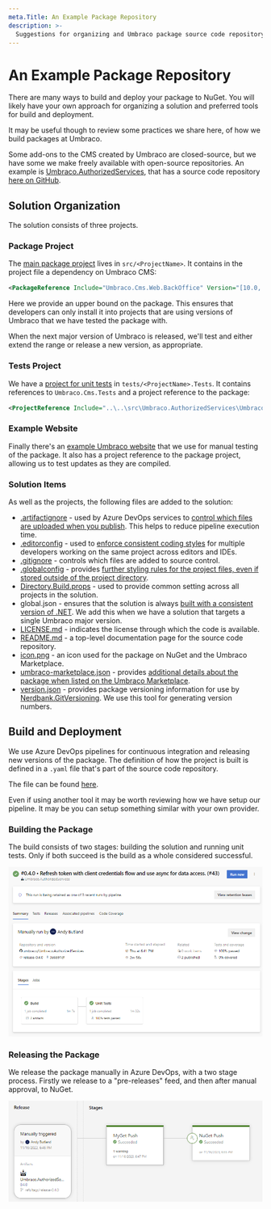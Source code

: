 ```yaml
---
meta.Title: An Example Package Repository
description: >-
  Suggestions for organizing and Umbraco package source code repository.
---
```


# An Example Package Repository

There are many ways to build and deploy your package to NuGet. You will likely have your own approach for organizing a solution and preferred tools for build and deployment.

It may be useful though to review some practices we share here, of how we build packages at Umbraco.

Some add-ons to the CMS created by Umbraco are closed-source, but we have some we make freely available with open-source repositories.  An example is [Umbraco.AuthorizedServices](../../../../marketplace-and-integrations/packages/authorized-services.md), that has a source code repository [here on GitHub](https://github.com/umbraco/Umbraco.AuthorizedServices).

## Solution Organization

The solution consists of three projects.

### Package Project

The [main package project](https://github.com/umbraco/Umbraco.AuthorizedServices/tree/main/src/Umbraco.AuthorizedServices) lives in `src/<ProjectName>`.  It contains in the project file a dependency on Umbraco CMS:

```xml
<PackageReference Include="Umbraco.Cms.Web.BackOffice" Version="[10.0, 14)" />
```

Here we provide an upper bound on the package. This ensures that developers can only install it into projects that are using versions of Umbraco that we have tested the package with.

When the next major version of Umbraco is released, we'll test and either extend the range or release a new version, as appropriate.

### Tests Project

We have a [project for unit tests](https://github.com/umbraco/Umbraco.AuthorizedServices/tree/main/tests/Umbraco.AuthorizedServices.Tests) in `tests/<ProjectName>.Tests`.  It contains references to `Umbraco.Cms.Tests` and a project reference to the package:

```xml
<ProjectReference Include="..\..\src\Umbraco.AuthorizedServices\Umbraco.AuthorizedServices.csproj" />
```

### Example Website

Finally there's an [example Umbraco website](https://github.com/umbraco/Umbraco.AuthorizedServices/tree/main/examples/Umbraco.AuthorizedServices.TestSite) that we use for manual testing of the package.  It also has a project reference to the package project, allowing us to test updates as they are compiled.

### Solution Items

As well as the projects, the following files are added to the solution:

- [.artifactignore](https://github.com/umbraco/Umbraco.AuthorizedServices/blob/main/.artifactignore) - used by Azure DevOps services to [control which files are uploaded when you publish](https://learn.microsoft.com/en-us/azure/devops/artifacts/reference/artifactignore?view=azure-devops). This helps to reduce pipeline execution time.
- [.editorconfig](https://github.com/umbraco/Umbraco.AuthorizedServices/blob/main/.editorconfig) - used to [enforce consistent coding styles](https://editorconfig.org/) for multiple developers working on the same project across editors and IDEs.
- [.gitignore](https://github.com/umbraco/Umbraco.AuthorizedServices/blob/main/.gitignore) - controls which files are added to source control.
- [.globalconfig](https://github.com/umbraco/Umbraco.AuthorizedServices/blob/main/.globalconfig) - provides [further styling rules for the project files, even if stored outside of the project directory](https://learn.microsoft.com/en-us/dotnet/fundamentals/code-analysis/configuration-files#global-analyzerconfig).
- [Directory.Build.props](https://github.com/umbraco/Umbraco.AuthorizedServices/blob/main/Directory.Build.props) - used to provide common setting across all projects in the solution.
- global.json - ensures that the solution is always [built with a consistent version of .NET](https://learn.microsoft.com/en-us/dotnet/core/tools/global-json). We add this when we have a solution that targets a single Umbraco major version.
- [LICENSE.md](https://github.com/umbraco/Umbraco.AuthorizedServices/blob/main/LICENSE.md) - indicates the license through which the code is available.
- [README.md](https://github.com/umbraco/Umbraco.AuthorizedServices/blob/main/README.md) - a top-level documentation page for the source code repository.
- [icon.png](https://github.com/umbraco/Umbraco.AuthorizedServices/blob/main/icon.png) - an icon used for the package on NuGet and the Umbraco Marketplace.
- [umbraco-marketplace.json](https://github.com/umbraco/Umbraco.AuthorizedServices/blob/main/umbraco-marketplace.json) - provides [additional details about the package when listed on the Umbraco Marketplace](https://docs.umbraco.com/umbraco-dxp/marketplace/listing-your-package).
- [version.json](https://github.com/umbraco/Umbraco.AuthorizedServices/blob/main/version.json) - provides package versioning information for use by [Nerdbank.GitVersioning](https://github.com/dotnet/Nerdbank.GitVersioning). We use this tool for generating version numbers.

## Build and Deployment

We use Azure DevOps pipelines for continuous integration and releasing new versions of the package. The definition of how the project is built is defined in a `.yaml` file that's part of the source code repository.

The file can be found [here](https://github.com/umbraco/Umbraco.AuthorizedServices/blob/main/azure-pipeline%20-%20Umbraco.AuthorizedServices.yml).

Even if using another tool it may be worth reviewing how we have setup our pipeline. It may be you can setup something similar with your own provider.

### Building the Package

The build consists of two stages: building the solution and running unit tests. Only if both succeed is the build as a whole considered successful.

![Azure DevOps build pipeline](images/azuredevops-build.png)

### Releasing the Package

We release the package manually in Azure DevOps, with a two stage process. Firstly we release to a "pre-releases" feed, and then after manual approval, to NuGet.

![Azure DevOps release pipeline](images/azuredevops-release.png)






